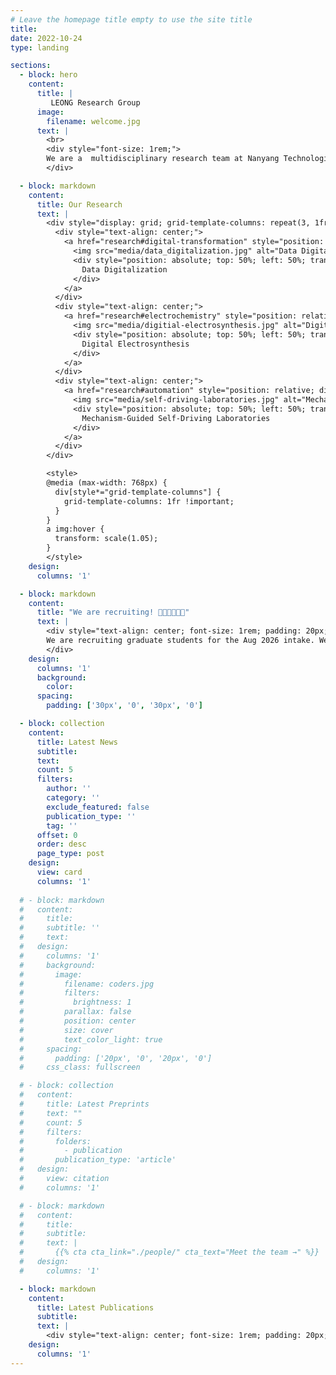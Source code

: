 ```yaml
---
# Leave the homepage title empty to use the site title
title:
date: 2022-10-24
type: landing

sections:
  - block: hero
    content:
      title: |
         LEONG Research Group
      image:
        filename: welcome.jpg
      text: |
        <br>
        <div style="font-size: 1rem;">
        We are a  multidisciplinary research team at Nanyang Technological University's School of Chemistry, Chemical Engineering and Biotechnology (NTU, CCEB) in Singapore. We work at the interface of chemistry, computer science, data science, artificial intelligence, and automation to develop intelligent, adaptive tools and systems that enable autonomous reaction discovery and informatics.
        </div>

  - block: markdown
    content:
      title: Our Research
      text: |
        <div style="display: grid; grid-template-columns: repeat(3, 1fr); gap: 30px; max-width: 1200px; margin: 0 auto;">
          <div style="text-align: center;">
            <a href="research#digital-transformation" style="position: relative; display: block;">
              <img src="media/data_digitalization.jpg" alt="Data Digitalization" style="width: 100%; height: auto; border-radius: 8px; transition: transform 0.3s ease;">
              <div style="position: absolute; top: 50%; left: 50%; transform: translate(-50%, -50%); color: white; font-size: 1rem; font-weight: bold; text-shadow: 2px 2px 8px rgba(0,0,0,0.8); white-space: nowrap;background: rgba(0,0,0,0.5); padding: 1px 10px;">
                Data Digitalization
              </div>
            </a>
          </div>
          <div style="text-align: center;">
            <a href="research#electrochemistry" style="position: relative; display: block;">
              <img src="media/digitial-electrosynthesis.jpg" alt="Digital Electrosynthesis" style="width: 100%; height: auto; border-radius: 8px; transition: transform 0.3s ease;">
              <div style="position: absolute; top: 50%; left: 50%; transform: translate(-50%, -50%); color: white; font-size: 1rem; font-weight: bold; text-shadow: 2px 2px 8px rgba(0,0,0,0.8); white-space: nowrap; background: rgba(0,0,0,0.5); padding: 1px 10px;">
                Digital Electrosynthesis
              </div>
            </a>
          </div>
          <div style="text-align: center;">
            <a href="research#automation" style="position: relative; display: block;">
              <img src="media/self-driving-laboratories.jpg" alt="Mechanism-Guided Self-Driving Laboratories" style="width: 100%; height: auto; border-radius: 8px; transition: transform 0.3s ease;">
              <div style="position: absolute; top: 50%; left: 50%; transform: translate(-50%, -50%); color: white; font-size: 1rem; font-weight: bold; text-shadow: 2px 2px 8px rgba(0,0,0,0.8); text-align: center; background: rgba(0,0,0,0.5); padding: 1px 10px; width: 95%; line-height: 1.2;">
                Mechanism-Guided Self-Driving Laboratories
              </div>
            </a>
          </div>
        </div>

        <style>
        @media (max-width: 768px) {
          div[style*="grid-template-columns"] {
            grid-template-columns: 1fr !important;
          }
        }
        a img:hover {
          transform: scale(1.05);
        }
        </style>
    design:
      columns: '1'

  - block: markdown
    content:
      title: "We are recruiting! 👩🏻‍🔬🧑🏻‍🔬"
      text: |
        <div style="text-align: center; font-size: 1rem; padding: 20px;">
        We are recruiting graduate students for the Aug 2026 intake. We also welcome applications from undergraduate researchers and postdocs to start as early as spring 2026! Learn more <a href="contact">here</a>! 
        </div>
    design:
      columns: '1'
      background:
        color: 
      spacing:
        padding: ['30px', '0', '30px', '0']

  - block: collection
    content:
      title: Latest News
      subtitle:
      text:
      count: 5
      filters:
        author: ''
        category: ''
        exclude_featured: false
        publication_type: ''
        tag: ''
      offset: 0
      order: desc
      page_type: post
    design:
      view: card
      columns: '1'
  
  # - block: markdown
  #   content:
  #     title:
  #     subtitle: ''
  #     text:
  #   design:
  #     columns: '1'
  #     background:
  #       image: 
  #         filename: coders.jpg
  #         filters:
  #           brightness: 1
  #         parallax: false
  #         position: center
  #         size: cover
  #         text_color_light: true
  #     spacing:
  #       padding: ['20px', '0', '20px', '0']
  #     css_class: fullscreen

  # - block: collection
  #   content:
  #     title: Latest Preprints
  #     text: ""
  #     count: 5
  #     filters:
  #       folders:
  #         - publication
  #       publication_type: 'article'
  #   design:
  #     view: citation
  #     columns: '1'

  # - block: markdown
  #   content:
  #     title:
  #     subtitle:
  #     text: |
  #       {{% cta cta_link="./people/" cta_text="Meet the team →" %}}
  #   design:
  #     columns: '1'

  - block: markdown
    content:
      title: Latest Publications
      subtitle:
      text: |
        <div style="text-align: center; font-size: 1rem; padding: 20px;">Watch this space!</div>
    design:
      columns: '1'
---
```


